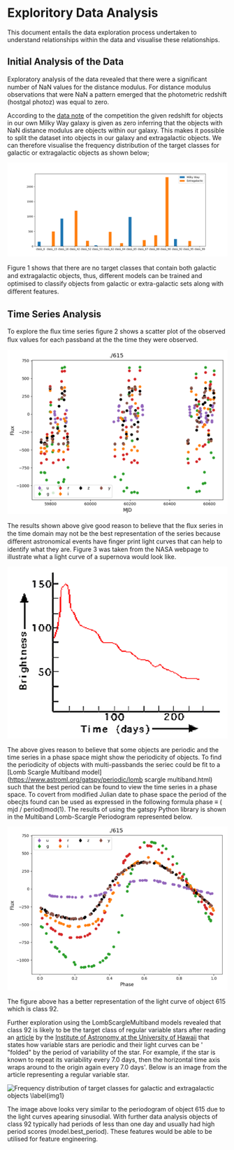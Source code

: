 # Exploritory Data Analysis 
This document entails the data exploration process undertaken to understand relationships within the data and visualise these relationships.

## Initial Analysis of the Data
Exploratory analysis of the data revealed that there were a signiﬁcant number of NaN values for the distance modulus. For distance modulus observations that were NaN a pattern emerged that the photometric redshift (hostgal photoz) was equal to zero. 

According to the [data note](https://www.kaggle.com/c/PLAsTiCC-2018/data) of the competition the given redshift for objects in our own Milky Way galaxy is given as zero inferring that the objects with NaN distance modulus are objects within our galaxy. This makes it possible to split the dataset into objects in our galaxy and extragalactic objects. We can therefore visualise the frequency distribution of the target classes for galactic or extragalactic objects as shown below;

![Frequency distribution of target classes for galactic and extragalactic objects \label{img1}](https://github.com/SionBrown/PLAsTiCC-Astronomical-Classification/blob/master/galacticvsextragalactic.png?raw=true)

Figure 1 shows that there are no target classes that contain both galactic and extragalactic objects, thus, diﬀerent models can be trained and optimised to classify objects from galactic or extra-galactic sets along with diﬀerent features.

## Time Series Analysis

To explore the ﬂux time series ﬁgure 2 shows a scatter plot of the observed ﬂux values for each passband at the the time they were observed.

![Frequency distribution of target classes for galactic and extragalactic objects \label{img1}](https://github.com/SionBrown/PLAsTiCC-Astronomical-Classification/blob/master/scatterPlot.PNG?raw=true)

The results shown above give good reason to believe that the ﬂux series in the time domain may not be the best representation of the series because diﬀerent astronomical events have ﬁnger print light curves that can help to identify what they are. Figure 3 was taken from the NASA webpage to illustrate what a light curve of a supernova would look like.

![Frequency distribution of target classes for galactic and extragalactic objects \label{img1}](https://github.com/SionBrown/PLAsTiCC-Astronomical-Classification/blob/master/fingerprintLightCurve.PNG?raw=true)

The above gives reason to believe that some objects are periodic and the time series in a phase space might show the periodicity of objects. To find the periodicity of objects with multi-passbands the seriec could be fit to a [Lomb Scargle Multiband model](https://www.astroml.org/gatspy/periodic/lomb scargle multiband.html) such that the best period can be found to view the time series in a phase space. To covert from modified Julian date to phase space the period of the obecjts found can be used as expressed in the following formula phase ≡ ( mjd / period)mod(1). The results of using the gatspy Python library is shown in the Multiband Lomb-Scargle Periodogram represented below.

![Frequency distribution of target classes for galactic and extragalactic objects \label{img1}](https://github.com/SionBrown/PLAsTiCC-Astronomical-Classification/blob/master/periodicityOf615.PNG?raw=true)

The figure above has a better representation of the light curve of object 615 which is class 92. 

Further exploration using the LombScargleMultiband models revealed that class 92 is likely to be the target class of regular variable stars after reading an [article](https://www.ifa.hawaii.edu/users/mendez/ASTRO110LAB11/variables.html) by the [Institute of Astronomy at the University of Hawaii](http://ifa.hawaii.edu/) that states how variable stars are periodic and their light curves can be ' "folded" by the period of variability of the star. For example, if the star is known to repeat its variability every 7.0 days, then the horizontal time axis wraps around to the origin again every 7.0 days'. Below is an image from the article representing a regular variable star. 

![Frequency distribution of target classes for galactic and extragalactic objects \label{img1}](https://www.ifa.hawaii.edu/users/mendez/ASTRO110LAB11/sampleceph6.gif)

The image above looks very similar to the periodogram of object 615 due to the light curves apearing sinusodial. With further data analysis objects of class 92 typically had periods of less than one day and usually had high period scores (model.best_period). These features would be able to be utilised for feature engineering.
